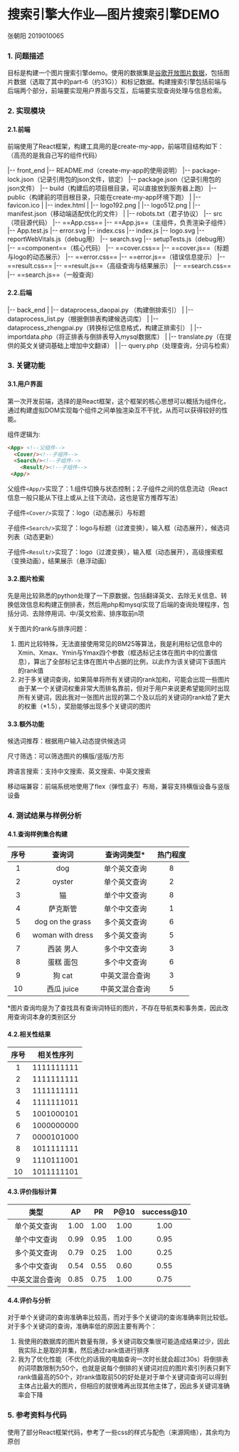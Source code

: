 # 搜索引擎大作业—图片搜索引擎DEMO

张朝阳 2019010065



### 1. 问题描述

目标是构建一个图片搜索引擎demo。使用的数据集是[谷歌开放图片数据](https://github.com/cvdfoundation/open-images-dataset)，包括图片数据（选取了其中的part-6（约31G））和标记数据。构建搜索引擎包括前端与后端两个部分，前端要实现用户界面与交互，后端要实现查询处理与信息检索。

### 2. 实现模块

#### 2.1.前端

前端使用了React框架，构建工具用的是create-my-app，前端项目结构如下：（高亮的是我自己写的组件代码）

|-- front_end
    |-- README.md（create-my-app的使用说明）
    |-- package-lock.json（记录引用包的json文件，锁定）
    |-- package.json（记录引用包的json文件）
    |-- build（构建后的项目根目录，可以直接放到服务器上跑）
    |-- public（构建前的项目根目录，只能在create-my-app环境下跑）
    |   |-- favicon.ico
    |   |-- index.html
    |   |-- logo192.png
    |   |-- logo512.png
    |   |-- manifest.json（移动端适配优化的文件）
    |   |-- robots.txt（君子协议）
    |-- src（项目源代码）
        |-- ==App.css==
        |-- ==App.js==（主组件，负责渲染子组件）
        |-- App.test.js
        |-- error.svg
        |-- index.css
        |-- index.js
        |-- logo.svg
        |-- reportWebVitals.js（debug用）
        |-- search.svg
        |-- setupTests.js（debug用）
        |-- ==component==（核心代码）
            |-- ==cover.css==
            |-- ==cover.js==（标题与logo的动态展示）
            |-- ==error.css==
            |-- ==error.js==（错误信息提示）
            |-- ==result.css==
            |-- ==result.js==（高级查询与结果展示）
            |-- ==search.css==
            |-- ==search.js==（一般查询）

#### 2.2.后端

|-- back_end
    |   |-- dataprocess_daopai.py （构建倒排索引）
    |   |-- dataprocess_list.py（根据倒排表构建候选词库）
    |   |-- dataprocess_zhengpai.py（转换标记信息格式，构建正排索引）
    |   |-- importdata.php（将正排表与倒排表导入mysql数据库）
    |   |-- translate.py（在提供的英文关键词基础上增加中文翻译）
    |   |-- query.php（处理查询，分词与检索）


### 3. 关键功能

#### 3.1.用户界面

第一次开发前端，选择的是React框架，这个框架的核心思想可以概括为组件化，通过构建虚拟DOM实现每个组件之间单独渲染互不干扰，从而可以获得较好的性能。

组件逻辑为:

```html
<App> <!--父组件-->
  <Cover/><!--子组件-->
  <Search/><!--子组件-->
	<Result/><!--子组件-->
 <App/>
```

父组件`<App/>`实现了：1.组件切换与状态控制；2.子组件之间的信息流动（React信息一般只能从下往上或从上往下流动，这也是官方推荐写法）

子组件`<Cover/>`实现了：logo（动态展示）与标题

子组件`<Search/>`实现了：logo与标题（过渡变换），输入框（动态展开），候选词列表（动态更新）

子组件`<Result/>`实现了：logo（过渡变换），输入框（动态展开），高级搜索框（变换动画），结果展示（悬浮动画）

#### 3.2.图片检索

先是用比较熟悉的python处理了一下原数据，包括翻译英文、去除无关信息、转换低效信息和构建正倒排表，然后用php和mysql实现了后端的查询处理程序，包括分词、去除停用词、中/英文检索、排序取前n项

关于图片的rank与排序问题：

1. 图片比较特殊，无法直接使用常见的BM25等算法，我是利用标记信息中的Xmin、Xmax、Ymin与Ymax四个参数（框选标记主体在图片中的位置信息），算出了全部标记主体在图片中占据的比例，以此作为该关键词下该图片的rank值
2. 对于多关键词查询，如果简单将所有关键词的rank加和，可能会出现一些图片由于某一个关键词权重非常大而排名靠前，但对于用户来说更希望能同时出现所有关键词，因此我对一张图片出现的第二个及以后的关键词的rank给了更大的权重（*1.5），奖励能够出现多个关键词的图片

#### 3.3.额外功能

候选词推荐：根据用户输入动态提供候选词

尺寸筛选：可以筛选图片的横版/竖版/方形

跨语言搜索：支持中文搜索、英文搜索、中英文搜索

移动端兼容：前端系统地使用了flex（弹性盒子）布局，兼容支持横版设备与竖版设备

### 4. 测试结果与样例分析

#### 4.1.查询样例集合构建

| 序号 |      查询词      |  查询词类型*   | 热门程度 |
| :--: | :--------------: | :------------: | :------: |
|  1   |       dog        |  单个英文查询  |    8     |
|  2   |      oyster      |  单个英文查询  |    2     |
|  3   |        猫        |  单个中文查询  |    8     |
|  4   |     萨克斯管     |  单个中文查询  |    1     |
|  5   | dog on the grass |  多个英文查询  |    6     |
|  6   | woman with dress |  多个英文查询  |    5     |
|  7   |    西装 男人     |  多个中文查询  |    3     |
|  8   |    蛋糕 面包     |  多个中文查询  |    6     |
|  9   |      狗 cat      | 中英文混合查询 |    3     |
|  10  |    西瓜 juice    | 中英文混合查询 |    5     |

*图片查询均是为了查找具有查询词特征的图片，不存在导航类和事务类，因此改用查询词本身的类别区分

#### 4.2.相关性结果

| 序号 | 相关性序列 |
| :--: | :--------: |
|  1   | 1111111111 |
|  2   | 1111111111 |
|  3   | 1111111111 |
|  4   | 1111111011 |
|  5   | 1001000101 |
|  6   | 1000000000 |
|  7   | 0000101000 |
|  8   | 1011111111 |
|  9   | 1110111001 |
|  10  | 1011111101 |

#### 4.3.评价指标计算

|      类型      |  AP  |  PR  | P@10 | success@10 |
| :------------: | :--: | :--: | :--: | :--------: |
|  单个英文查询  | 1.00 | 1.00 | 1.00 |    1.00    |
|  单个中文查询  | 0.99 | 0.95 | 1.00 |    0.95    |
|  多个英文查询  | 0.79 | 0.25 | 1.00 |    0.25    |
|  多个中文查询  | 0.54 | 0.55 | 0.60 |    0.55    |
| 中英文混合查询 | 0.85 | 0.75 | 1.00 |    0.75    |

#### 4.4.评价与分析

对于单个关键词的查询准确率比较高，而对于多个关键词的查询准确率则比较低。对于多个关键词的查询，准确率低的原因主要有两个：

1. 我使用的数据库的图片数量有限，多关键词取交集很可能造成结果过少，因此我实际上是取的并集，然后通过rank值进行排序
2. 我为了优化性能（不优化的话我的电脑查询一次时长就会超过30s）将倒排表的词项数限制为50个，也就是说每个倒排的关键词对应的图片索引列表只剩下rank值最高的50个，对rank值取前50的好处是对于单个关键词查询可以得到主体占比最大的图片，但相应的就很难再出现其他主体了，因此多关键词准确率会下降

### 5. 参考资料与代码

使用了部分React框架代码，参考了一些css的样式与配色（来源网络），其余均为原创

